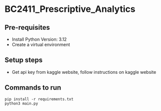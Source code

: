 # BC2411_Prescriptive_Analytics

## Pre-requisites
- Install Python Version: 3.12
- Create a virtual environment 

## Setup steps
- Get api key from kaggle website, follow instructions on kaggle website

## Commands to run
```
pip install -r requirements.txt
python3 main.py
```
